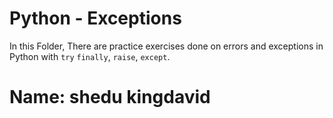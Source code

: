 # Python - Exceptions

In this Folder, There are practice exercises done on errors and exceptions in Python with `try`
`finally`, `raise`, `except`.

# Name: shedu kingdavid
